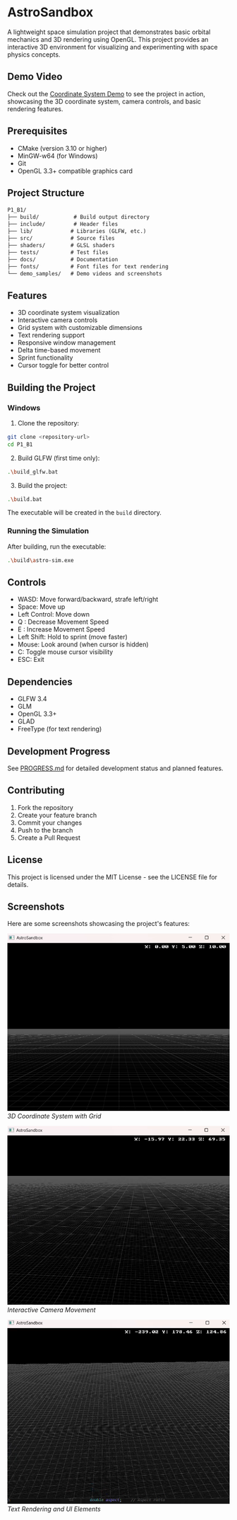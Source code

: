 # AstroSandbox

A lightweight space simulation project that demonstrates basic orbital mechanics and 3D rendering using OpenGL. This project provides an interactive 3D environment for visualizing and experimenting with space physics concepts.

## Demo Video

Check out the [Coordinate System Demo](demo_samples/Coordinate%20System%20Demo.mp4) to see the project in action, showcasing the 3D coordinate system, camera controls, and basic rendering features.

## Prerequisites

- CMake (version 3.10 or higher)
- MinGW-w64 (for Windows)
- Git
- OpenGL 3.3+ compatible graphics card

## Project Structure
```
P1_B1/
├── build/           # Build output directory
├── include/         # Header files
├── lib/            # Libraries (GLFW, etc.)
├── src/            # Source files
├── shaders/        # GLSL shaders
├── tests/          # Test files
├── docs/           # Documentation
├── fonts/          # Font files for text rendering
└── demo_samples/   # Demo videos and screenshots
```

## Features

- 3D coordinate system visualization
- Interactive camera controls
- Grid system with customizable dimensions
- Text rendering support
- Responsive window management
- Delta time-based movement
- Sprint functionality
- Cursor toggle for better control

## Building the Project

### Windows

1. Clone the repository:
```bash
git clone <repository-url>
cd P1_B1
```

2. Build GLFW (first time only):
```bash
.\build_glfw.bat
```

3. Build the project:
```bash
.\build.bat
```

The executable will be created in the `build` directory.

### Running the Simulation

After building, run the executable:
```bash
.\build\astro-sim.exe
```

## Controls

- WASD: Move forward/backward, strafe left/right
- Space: Move up
- Left Control: Move down
- Q : Decrease Movement Speed
- E : Increase Movement Speed
- Left Shift: Hold to sprint (move faster)
- Mouse: Look around (when cursor is hidden)
- C: Toggle mouse cursor visibility
- ESC: Exit

## Dependencies

- GLFW 3.4
- GLM
- OpenGL 3.3+
- GLAD
- FreeType (for text rendering)

## Development Progress

See [PROGRESS.md](PROGRESS.md) for detailed development status and planned features.

## Contributing

1. Fork the repository
2. Create your feature branch
3. Commit your changes
4. Push to the branch
5. Create a Pull Request

## License

This project is licensed under the MIT License - see the LICENSE file for details.

## Screenshots

Here are some screenshots showcasing the project's features:

![3D Coordinate System View](demo_samples/Image_Sample-1.png)
*3D Coordinate System with Grid*

![Camera Movement Demo](demo_samples/Image_Sample-2.png)
*Interactive Camera Movement*

![Text Rendering Example](demo_samples/Image_Sample-3.png)
*Text Rendering and UI Elements* 